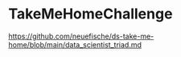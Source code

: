# TakeMeHomeChallenge
https://github.com/neuefische/ds-take-me-home/blob/main/data_scientist_triad.md
